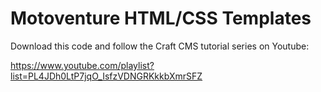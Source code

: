 # Motoventure HTML/CSS Templates

Download this code and follow the Craft CMS tutorial series on Youtube:

https://www.youtube.com/playlist?list=PL4JDh0LtP7jqO_IsfzVDNGRKkkbXmrSFZ
